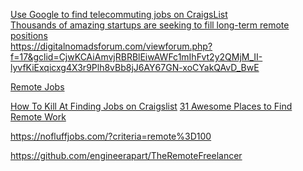[Use Google to find telecommuting jobs on CraigsList](https://www.skipthedrive.com/use-google-to-find-telecommuting-jobs-on-craigslist/)  
[Thousands of amazing startups are seeking to fill long-term remote positions ](https://www.outsourcely.com/remote-workers)  
<https://digitalnomadsforum.com/viewforum.php?f=17&gclid=CjwKCAiAmvjRBRBlEiwAWFc1mIhFvt2y2QMjM_II-lyvfKiExqicxg4X3r9Plh8vBb8jJ6AY67GN-xoCYakQAvD_BwE>  

[Remote Jobs](http://remote-jobs.io/?q=devops)
[]()



[How To Kill At Finding Jobs on Craigslist](https://learntocodewith.me/posts/craigslist-job-search/)
[31 Awesome Places to Find Remote Work](https://roceteer.com/blog/31-awesome-places-to-find-remote-work/)

[](nofluffjobs)
<https://nofluffjobs.com/?criteria=remote%3D100>

<https://github.com/engineerapart/TheRemoteFreelancer>

